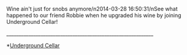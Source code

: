 Wine ain\'t just for snobs anymore/n2014-03-28 16:50:31/nSee what happened to our friend Robbie when he upgraded his wine by joining Underground Cellar!

<div allowfullscreen="" alt="\\"Embedly" by="" class="\"mceItemEmbedly\"" data-ajax="\"{\'url\':\'https://www.youtube.com/watch?v=WyzQSe5gy74\',\'width\':\'450\',\'words\':null,\'height\':\'450\',\'embed\':\'<div" embedly="" frameborder="\\"0\\"" height="\\"253\\"" hidden="" href="\\"http://embed.ly/code?url=https%3A%2F%2Fwww.youtube.com%2Fwatch%3Fv%3DWyzQSe5gy74\\"" max-height:="" overflow:="" powered="" scrolling="\\"no\\"" src="\\"//cdn.embedly.com/widgets/media.html?src=http%3A%2F%2Fwww.youtube.com%2Fembed%2FWyzQSe5gy74%3Ffeature%3Doembed&url=http%3A%2F%2Fwww.youtube.com%2Fwatch%3Fv%3DWyzQSe5gy74&image=http%3A%2F%2Fi1.ytimg.com%2Fvi%2FWyzQSe5gy74%2Fhqdefault.jpg&key=28b1c9b0ce5941ab9cd25d6470f128e3&type=text%2Fhtml&schema=youtube\\"" style="\"max-width:" target="\\"_blank\\"" title="\\"Powered" width="\\"450\\""><div class="\"embedly\"" style="\"max-width:450px;max-height:450px\""><iframe allowfullscreen="" class="\"embedly-embed\"" frameborder="\"0\"" height="\"253\"" scrolling="\"no\"" src="\"//cdn.embedly.com/widgets/media.html?src=http%3A%2F%2Fwww.youtube.com%2Fembed%2FWyzQSe5gy74%3Ffeature%3Doembed&url=http%3A%2F%2Fwww.youtube.com%2Fwatch%3Fv%3DWyzQSe5gy74&image=http%3A%2F%2Fi1.ytimg.com%2Fvi%2FWyzQSe5gy74%2Fhqdefault.jpg&key=28b1c9b0ce5941ab9cd25d6470f128e3&type=text%2Fhtml&schema=youtube\"" width="\"450\""></iframe><div class="\"embedly-clear\""></div> <span class="\"embedly-powered\"" style="\"float:right;display:block\"">[![\"Embedly](\"http://static.embed.ly/images/logos/embedly-powered-small-light.png\")](\"http://embed.ly/code?url=https%3A%2F%2Fwww.youtube.com%2Fwatch%3Fv%3DWyzQSe5gy74\" "\"Powered")</span><div class="\"media-attribution\""><span>via </span>[YouTube](\"http://www.youtube.com/\")</div><div class="\"embedly-clear\""></div> </div> </div>____________________________________________________________

 *[Underground Cellar](\"http://www.undergroundcellar.com/?miley21\")